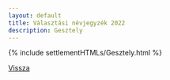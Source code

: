```yaml
---
layout: default
title: Választási névjegyzék 2022
description: Gesztely
---
```


{% include settlementHTMLs/Gesztely.html %}

[Vissza](./)